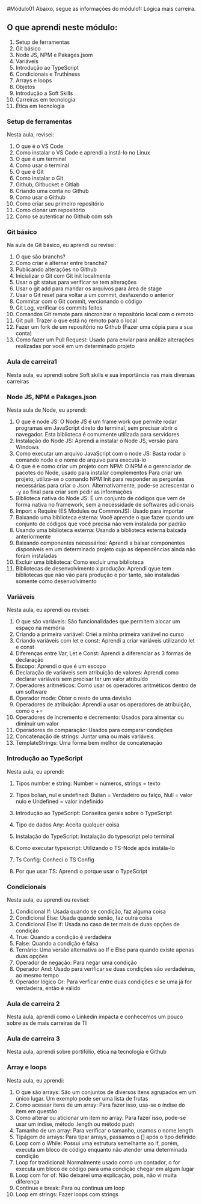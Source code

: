 #Módulo01
Abaixo, segue as informações do módulo1: Lógica mais carreira.

## O que aprendi neste módulo:

1. Setup de ferramentas
2. Git básico
3. Node JS, NPM e Pakages.jsom
4. Variáveis
5. Introdução ao TypeScript
6. Condicionais e Truthiness
7. Arrays e loops
8. Objetos
9. Introdução a Soft Skills
10. Carreiras em tecnologia
11. Ética em tecnologia

### Setup de ferramentas
Nesta aula, revisei:
1. O que é o VS Code
2. Como instalar o VS Code e aprendi a instá-lo no Linux
3. O que é um terminal
4. Como usar o terminal
5. O que é Git
6. Como instalar o Git
7. Github, Gitbucket e Gitlab
8. Criando uma conta no Github
9. Como usar o Github
10. Como criar seu primeiro repositório
11. Como clonar um repositório
12. Como se autenticar no Github com ssh

### Git básico
Na aula de Git básico, eu aprendi ou revisei:
1. O que são branchs?
2. Como criar e alternar entre branchs?
3. Publicando alterações no Github
4. Inicializar o Git com Git init localmente
5. Usar o git status para verificar se tem alterações
6. Usar o git add para mandar os arquivos para área de stage
7. Usar o Git reset para voltar a um commit, desfazendo o anterior
8. Commitar com o Git commit, vercionando o código
9. Git Log, verificar os commits feitos
10. Comandos Git remote para sincronizar o repositório local com o remoto
11. Git pull: Trazer o que está no remoto para o local
12. Fazer um fork de um repositório no Github (Fazer uma cópia para a sua conta)
13. Como fazer um Pull Request: Usado para enviar para análize alterações realizadas por você em um determinado projeto

### Aula de carreira1
Nesta aula, eu aprendi sobre Soft skills e sua importância nas mais diversas carreiras

### Node JS, NPM e Pakages.json
Nesta aula de Node, eu aprendi:
1. O que é node JS: O Node JS é um frame work que permite rodar programas em JavaScript direto do terminal, sem precisar abrir o navegador. Esta biblioteca é comumente utilizada para servidores
2. Instalação do Node JS: Aprendi a instalar o Node JS, versão para Windows
3. Como executar um arquivo JavaScript com o node JS: Basta rodar o comando node e o nome do arquivo para executá-lo
4. O que é e como criar um projeto com NPM: O NPM é o gerenciador de pacotes do Node, usado para instalar complementos
Para criar um projeto, utiliza-se o comando NPM Init para responder as perguntas necessárias para criar o Json. Alternativamente, pode-se acrescentar o -y ao final para criar sem pedir as informações
5. Biblioteca nativa do Node JS: É um conjunto de códigos que vem de forma nativa no framework, sem a necessidade de softwares adicionais
6. Import x Require (ES Modules ou CommonJS): Usado para importar
7. Baixando uma biblioteca esterna: Você aprende o que fazer quando um conjunto de códigos que você precisa não vem instalada por padrão
8. Usando uma biblioteca esterna: Usando a biblioteca esterna baixada anteriormente
9. Baixando componentes necessários: Aprendi a baixar componentes disponíveis em um determinado projeto cujo as dependências ainda não foram instaladas
10. Excluir uma biblioteca: Como excluir uma biblioteca
11. Bibliotecas de desenvolvimento x produção: Aprendi qyue tem bibliotecas que não vão para produção e por tanto, são instaladas somente como desenvolvimento

### Variáveis
Nesta aula, eu aprendi ou revisei:
1. O que são variáveis: São funcionalidades que permitem alocar um espaço na memória
2. Criando a primeira variável: Criei a minha primeira variável no curso
3. Criando variáveis com let e const: Aprendi a criar variáveis utilizando let e const
4. Diferenças entre Var, Let e Const: Aprendi a diferenciar as 3 formas de declaração
5. Escopo: Aprendi o que é um escopo
6. Declaração de variáveis sem atribuição de valores: Aprendi como declarar variáveis sem precisar ter um valor atribuído
7. Operadores aritméticos: Como usar os operadores aritméticos dentro de um software
8. Operador mode: Obter o resto de uma devisão
9. Operadores de atribuição: Aprendi a usar os operadores de atribuição, como o +=
10. Operadores de Incremento e decremento: Usados para almentar ou diminuir um valor
11. Operadores de comparação: Usados para comparar condições
12. Concatenação de strings: Juntar uma ou mais variáveis
13. TemplateStrings: Uma forma bem melhor de concatenação

### Introdução ao TypeScript
Nesta aula, eu aprendi:
1. Tipos number e string: Number = números, strings = texto
2. Tipos bolian, nul e undefined: Bulian = Verdadeiro ou falço, Null = valor nulo e Undefined = valor indefinido


3. Introdução ao TypeScript: Conseitos gerais sobre o TypeScript
4. Tipo de dados Any: Aceita qualquer coisa
5. Instalação do TypeScript: Instalação do typescript pelo terminal
6. Como executar typescript: Utilizando o TS-Node após instála-lo
7. Ts Config: Conheci o TS Config
8. Por que usar TS: Aprendi o porque usar o TypeScript

### Condicionais
Nesta aula, eu aprendi ou revisei:
1. Condicional If: Usada quando se condição, faz alguma coisa
2. Condicional Else: Usada quando senão, faz outra coisa
3. Condicional Else if: Usada no caso de ter mais de duas opções de condição
4. True: Quando a condição é verdadeira
5. False: Quando a condição é falsa
6. Ternário: Uma versão alternativa ao If e Else para quando existe apenas duas opções
 7. Operador de negação: Para negar uma condição
 8. Operador And: Usado para verificar se duas condições são verdadeiras, ao mesmo tempo
 9. Operador lógico Or: Para verficar entre duas condições e se uma já for verdadeira, então é válido
 
 ### Aula de carreira 2
 Nesta aula, aprendi como o Linkedin impacta e conhecemos um pouco sobre as de mais carreiras de TI

 ### Aula de carreira 3
 Nesta aula, aprendi sobre portifólio, ética na tecnologia e Github

 ### Array e loops
 Nesta aula, eu aprendi:
 1. O que são arrays: São um conjuntos de diversos itens agrupados em um único lugar. Um exemplo pode ser uma lista de frutas
 2. Como acessar itens de um array: Para fazer isso, usa-se o índise do item em questão
 3. Como alterar ou aticionar um item no array: Para fazer isso, pode-se usar um índise, método .length ou método push
 4. Tamanho de um array: Para verificar o tamanho, usamos o nome.length
 5. Tipágem de arrays: Para tipar arrays, passamos o [] após o tipo definido
 6. Loop com o While: Possui uma estrutura semelhante ao if, porém, executa um bloco de código enquanto não atender uma determinada condição
 7. Loop for tradicional: Normalmente usado como um contador, o for executa um bloco de código para uma condição chegar em algum lugar
 8. Loop com for of: Não deixarei uma explicação, pois, não vi muita diferença
 9. Continue e break: Para ou continua um loop
 10. Loop em strings: Fazer loops com strings
 